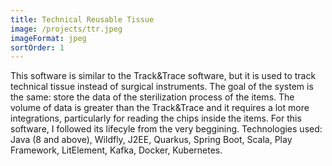 ```yaml
---
title: Technical Reusable Tissue
image: /projects/ttr.jpeg
imageFormat: jpeg
sortOrder: 1
---
```


This software is similar to the Track&Trace software, but it is used to track technical tissue instead of surgical instruments.
The goal of the system is the same: store the data of the sterilization process of the items.
The volume of data is greater than the Track&Trace and it requires a lot more integrations, particularly for reading the chips inside the items.
For this software, I followed its lifecyle from the very beggining.
Technologies used: Java (8 and above), Wildfly, J2EE, Quarkus, Spring Boot, Scala, Play Framework, LitElement, Kafka, Docker, Kubernetes.